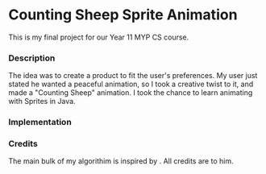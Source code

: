 # Counting Sheep Sprite Animation
This is my final project for our Year 11 MYP CS course.  

### Description
The idea was to create a product to fit the user's preferences. My user just stated he wanted a peaceful animation, so I took a creative twist to it, and made a "Counting Sheep" animation. I took the chance to learn animating with Sprites in Java. 

### Implementation


### Credits
The main bulk of my algorithim is inspired by . All credits are to him. 
